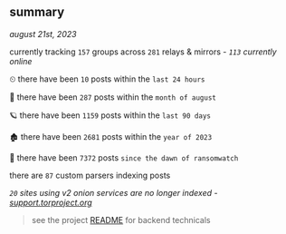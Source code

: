 
## summary
_august 21st, 2023_

currently tracking `157` groups across `281` relays & mirrors - _`113` currently online_

⏲ there have been `10` posts within the `last 24 hours`

🦈 there have been `287` posts within the `month of august`

🪐 there have been `1159` posts within the `last 90 days`

🏚 there have been `2681` posts within the `year of 2023`

🦕 there have been `7372` posts `since the dawn of ransomwatch`

there are `87` custom parsers indexing posts

_`20` sites using v2 onion services are no longer indexed - [support.torproject.org](https://support.torproject.org/onionservices/v2-deprecation/)_

> see the project [README](https://github.com/joshhighet/ransomwatch#ransomwatch--) for backend technicals
